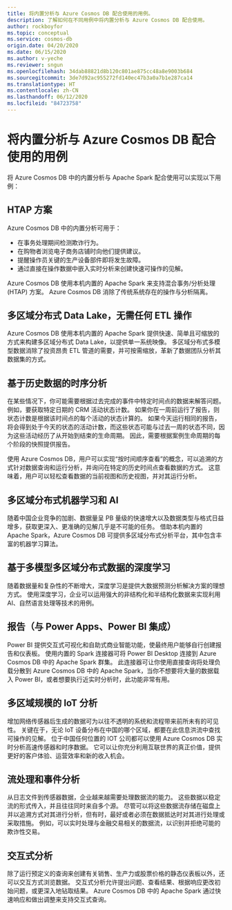 ```yaml
---
title: 将内置分析与 Azure Cosmos DB 配合使用的用例。
description: 了解如何在不同用例中将内置分析与 Azure Cosmos DB 配合使用。
author: rockboyfor
ms.topic: conceptual
ms.service: cosmos-db
origin.date: 04/20/2020
ms.date: 06/15/2020
ms.author: v-yeche
ms.reviewer: sngun
ms.openlocfilehash: 34dab88821d8b120c801ae875cc48a8e9003b684
ms.sourcegitcommit: 3de7d92ac955272fd140ec47b3a0a7b1e287ca14
ms.translationtype: HT
ms.contentlocale: zh-CN
ms.lasthandoff: 06/12/2020
ms.locfileid: "84723758"
---
```

# <a name="use-cases-for-built-in-analytics-with-azure-cosmos-db"></a>将内置分析与 Azure Cosmos DB 配合使用的用例

将 Azure Cosmos DB 中的内置分析与 Apache Spark 配合使用可以实现以下用例：

## <a name="htap-scenarios"></a>HTAP 方案

Azure Cosmos DB 中的内置分析可用于：

* 在事务处理期间检测欺诈行为。
* 在购物者浏览电子商务店铺时向他们提供建议。
* 提醒操作员关键的生产设备部件即将发生故障。
* 通过直接在操作数据中嵌入实时分析来创建快速可操作的见解。

Azure Cosmos DB 使用本机内置的 Apache Spark 来支持混合事务/分析处理 (HTAP) 方案。 Azure Cosmos DB 消除了传统系统存在的操作与分析隔离。

## <a name="multiple-regionally-distributed-data-lake-without-requiring-any-etl"></a>多区域分布式 Data Lake，无需任何 ETL 操作

Azure Cosmos DB 使用本机内置的 Apache Spark 提供快速、简单且可缩放的方式来构建多区域分布式 Data Lake，以提供单一系统映像。 多区域分布式多模型数据消除了投资昂贵 ETL 管道的需要，并可按需缩放，革新了数据团队分析其数据集的方式。

## <a name="time-series-analytics-over-historic-data"></a>基于历史数据的时序分析

在某些情况下，你可能需要根据过去完成的事件中特定时间点的数据来解答问题。 例如，要获取特定日期的 CRM 活动状态计数。 如果你在一周前运行了报告，则状态计数是根据该时间点的每个活动的状态计算的。 如果今天运行相同的报告，将会得到处于今天的状态的活动计数，而这些状态可能与过去一周的状态不同，因为这些活动经历了从开始到结束的生命周期。 因此，需要根据案例生命周期的每个阶段的快照提供报告。

使用 Azure Cosmos DB，用户可以实现“按时间顺序查看”的概念，可以追溯的方式针对数据查询和运行分析，并询问在特定的历史时间点查看数据的方式。 这意味着，用户可以轻松查看数据的当前视图和历史视图，并对其运行分析。

## <a name="multiple-regionally-distributed-machine-learning-and-ai"></a>多区域分布式机器学习和 AI

随着中国企业竞争的加剧、数据量呈 PB 量级的快速增大以及数据类型与格式日益增多，获取更深入、更准确的见解几乎是不可能的任务。 借助本机内置的 Apache Spark，Azure Cosmos DB 可提供多区域分布式分析平台，其中包含丰富的机器学习算法。 

<!--Not Available on You can use interactive Jupyter notebooks to build and train models, and cluster management capabilities. These capabilities enable you to provision highly tuned and auto-elastic Spark clusters on-demand.-->

## <a name="deep-learning-on-multi-model-multiple-regionally-distributed-data"></a>基于多模型多区域分布式数据的深度学习

随着数据量和复杂性的不断增大，深度学习是提供大数据预测分析解决方案的理想方式。 使用深度学习，企业可以运用强大的非结构化和半结构化数据来实现利用 AI、自然语言处理等技术的用例。

## <a name="reporting-integrating-with-power-apps-power-bi"></a>报告（与 Power Apps、Power BI 集成）

Power BI 提供交互式可视化和自助式商业智能功能，使最终用户能够自行创建报告和仪表板。 使用内置的 Spark 连接器可将 Power BI Desktop 连接到 Azure Cosmos DB 中的 Apache Spark 群集。 此连接器可让你使用直接查询将处理负载分散到 Azure Cosmos DB 中的 Apache Spark，当你不想要将大量的数据载入 Power BI，或者想要执行近实时分析时，此功能非常有用。

## <a name="iot-analytics-at-multiple-region-scale"></a>多区域规模的 IoT 分析

增加网络传感器后生成的数据可为以往不透明的系统和流程带来前所未有的可见性。 关键在于，无论 IoT 设备分布在中国的哪个区域，都要在此信息洪流中查找可操作的见解。 位于中国任何位置的 IOT 公司都可以使用 Azure Cosmos DB 实时分析高速传感器和时序数据。 它可以让你充分利用互联世界的真正价值，提供更好的客户体验、运营效率和新的收入机会。

## <a name="stream-processing-and-event-analytics"></a>流处理和事件分析 

从日志文件到传感器数据，企业越来越需要处理数据流的能力。 这些数据以稳定流的形式传入，并且往往同时来自多个源。 尽管可以将这些数据流存储在磁盘上并以追溯方式对其进行分析，但有时，最好或者必须在数据抵达时对其进行处理或采取措施。 例如，可以实时处理与金融交易相关的数据流，以识别并拒绝可能的欺诈性交易。

## <a name="interactive-analytics"></a>交互式分析

除了运行预定义的查询来创建有关销售、生产力或股票价格的静态仪表板以外，还可以交互方式浏览数据。 交互式分析允许提出问题、查看结果、根据响应更改初始问题，或更深入地钻取结果。 Azure Cosmos DB 中的 Apache Spark 通过快速响应和做出调整来支持交互式查询。

<!--Not Available on ## Data exploration using Jupyter notebooks-->

<!--Not Available on When you have a new dataset, before you dive into running models and tests, you need to inspect your data. In other words, you need to perform exploratory data analysis. Data exploration can inform several decisions. For example, you can find details such as the methods that are appropriate to use on your data, whether the data meets certain modeling assumptions, whether the data should be cleaned, restructured etc. By using the Azure Cosmos DB's natively built-in Jupyter notebooks and Apache Spark, you can do quick and effective exploratory data analysis on transactional and analytical data.-->

<!--Not Available on ## Next steps-->

<!--Not Available on To get started with these use cases on go to the following articles:-->

<!--Not Available on * [Built-in Jupyter notebooks in Azure Cosmos DB](cosmosdb-jupyter-notebooks.md)-->
<!--Not Available on * [How to enable notebooks for Azure Cosmos accounts](enable-notebooks.md)-->
<!--Not Available on * [Create a notebook to analyze and visualize data](create-notebook-visualize-data.md)-->

<!-- Update_Description: update meta properties, wording update, update link -->